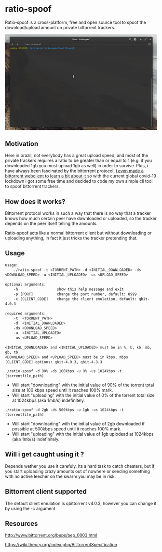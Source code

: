 # ratio-spoof
Ratio-spoof is a cross-platform, free and open source tool to spoof the download/upload amount on private bittorrent trackers.

![](./assets/demo.gif)

## Motivation
Here in brazil, not everybody has a great upload speed, and most of the private trackers requires a ratio to be greater than or equal to 1 (e.g. if you downloaded 1gb you must upload 1gb as well) in order to survive. Plus, i have always been fascinated by the bittorrent protocol, [i even made a bittorrent webclient to learn a bit about it ](https://github.com/ap-pauloafonso/rwTorrent) so with the current global covid-19 lockdown i got some free time and decided to code my own simple cli tool to spoof bittorrent trackers.

## How does it works?
Bittorrent protocol works in such a way that there is no way that a tracker knows how much certain peer have downloaded or uploaded, so the tracker depends on the peer itself telling the amounts.

Ratio-spoof acts like a normal bittorrent client but without downloading or uploading anything, in fact it just tricks the tracker pretending that.

## Usage
```
usage: 
	./ratio-spoof -t <TORRENT_PATH> -d <INITIAL_DOWNLOADED> -ds <DOWNLOAD_SPEED> -u <INITIAL_UPLOADED> -us <UPLOAD_SPEED> 

optional arguments:
	-h           		show this help message and exit
	-p [PORT]    		change the port number, default: 8999
	-c [CLIENT_CODE]	change the client emulation, default: qbit-4.0.3
	  
required arguments:
	-t  <TORRENT_PATH>     
	-d  <INITIAL_DOWNLOADED> 
	-ds <DOWNLOAD_SPEED>						  
	-u  <INITIAL_UPLOADED> 
	-us <UPLOAD_SPEED> 						  
	  
<INITIAL_DOWNLOADED> and <INITIAL_UPLOADED> must be in %, b, kb, mb, gb, tb
<DOWNLOAD_SPEED> and <UPLOAD_SPEED> must be in kbps, mbps
[CLIENT_CODE] options: qbit-4.0.3, qbit-4.3.3
```

```
./ratio-spoof -d 90% -ds 100kbps -u 0% -us 1024kbps -t (torrentfile_path) 
```
* Will start "downloading" with the initial value of 90% of the torrent total size at 100 kbps speed until it reaches 100% mark.
* Will start "uploading" with the initial value of 0% of the torrent total size at 1024kbps (aka 1mb/s) indefinitely.

```
./ratio-spoof -d 2gb -ds 500kbps -u 1gb -us 1024kbps -t (torrentfile_path) 
```
* Will start "downloading" with the initial value of 2gb downloaded  if possible at 500kbps speed until it reaches 100% mark.
* Will start "uploading" with the initial value of 1gb uplodead at 1024kbps (aka 1mb/s) indefinitely.

## Will i get caught using it ?
Depends wether you use it carefuly, Its a hard task to catch cheaters, but if you start uploading crazy amounts out of nowhere or seeding something with no active leecher on the swarm you may be in risk.

## Bittorrent client supported 
The default client emulation is qbittorrent v4.0.3, however you can change it by using the -c argument

## Resources
http://www.bittorrent.org/beps/bep_0003.html

https://wiki.theory.org/index.php/BitTorrentSpecification


